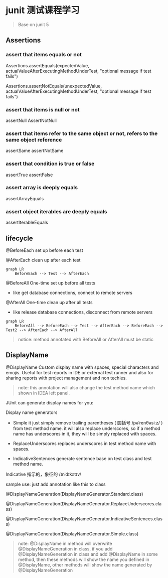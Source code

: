 # junit 测试课程学习

> Base on junit 5

## Assertions

### assert that items equals or not

Assertions.assertEquals(expectedValue, actualValueAfterExecutingMethodUnderTest, "optional message if test fails")

Assertions.assertNotEquals(unexpectedValue, actualValueAfterExecutingMethodUnderTest, "optional message if test fails")

### assert that items is null or not

assertNull
AssertNotNull

### assert that items refer to the same object or not, refers to the same object reference

assertSame
assertNotSame

### assert that condition is true or false

assertTrue
assertFalse

### assert array is deeply equals

assertArrayEquals

### assert object iterables are deeply equals

assertIterableEquals

## lifecycle

@BeforeEach
set up before each test

@AfterEach
clean up after each test

```mermaid
graph LR
    BeforeEach --> Test --> AfterEach
```

@BeforeAll
One-time set up before all tests
* like get database connections, connect to remote servers

@AfterAll
One-time clean up after all tests
* like release database connections, disconnect from remote servers

```mermaid
graph LR
    BeforeAll --> BeforeEach --> Test --> AfterEach --> BeforeEach --> Test2 --> AfterEach --> AfterAll
```

> notice: method annotated with BeforeAll or AfterAll must be static

## DisplayName

@DisplayName
Custom display name with spaces, special characters and emojis. 
Useful for test reports in IDE or external test runner
and also for sharing reports with project management and non techies.

> note: this annotation will also change the test method name which shown in IDEA left panel. 

JUnit can generate display names for you:

Display name generators

* Simple
it just simply remove trailing parentheses ( 圆括号 /pəˈrenθəsiːz/ ) from test method name.
it will also replace underscores, so if a method name has underscores in it, they will be simply replaced with spaces.

* ReplaceUnderscores
replaces underscores in test method name with spaces.

* IndicativeSentences
generate sentence base on test class and test method name.

Indicative 指示的，象征的 /ɪnˈdɪkətɪv/

sample use: just add annotation like this to class

@DisplayNameGeneration(DisplayNameGenerator.Standard.class)

@DisplayNameGeneration(DisplayNameGenerator.ReplaceUnderscores.class)

@DisplayNameGeneration(DisplayNameGenerator.IndicativeSentences.class)

@DisplayNameGeneration(DisplayNameGenerator.Simple.class)

> note: @DisplayName in method will overwrite @DisplayNameGeneration in class, if you add
> @DisplayNameGeneration in class and add @DisplayName in some method, then these methods will 
> show the name you defined in @DisplayName, other methods will show the name generated by @DisplayNameGeneration 


